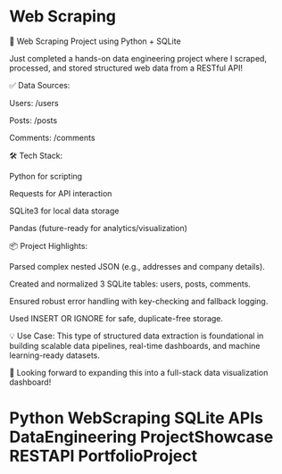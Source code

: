 # Web Scraping

🚀 Web Scraping Project using Python + SQLite

Just completed a hands-on data engineering project where I scraped, processed, and stored structured web data from a RESTful API!

✅ Data Sources:

Users: /users

Posts: /posts

Comments: /comments


🛠 Tech Stack:

Python for scripting

Requests for API interaction

SQLite3 for local data storage

Pandas (future-ready for analytics/visualization)


📦 Project Highlights:

Parsed complex nested JSON (e.g., addresses and company details).

Created and normalized 3 SQLite tables: users, posts, comments.

Ensured robust error handling with key-checking and fallback logging.

Used INSERT OR IGNORE for safe, duplicate-free storage.


💡 Use Case: This type of structured data extraction is foundational in building scalable data pipelines, real-time dashboards, and machine learning-ready datasets.

🔗 Looking forward to expanding this into a full-stack data visualization dashboard!

# Python WebScraping SQLite APIs DataEngineering ProjectShowcase RESTAPI PortfolioProject
